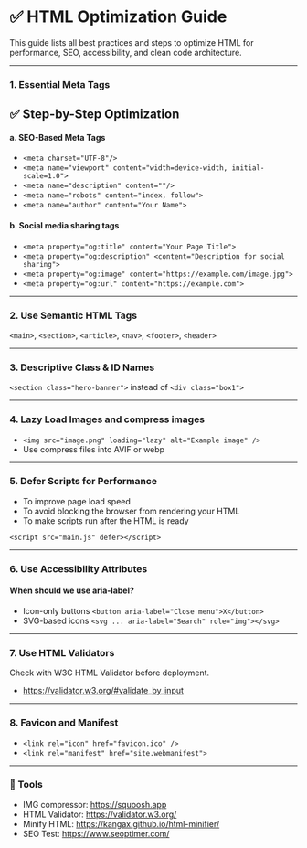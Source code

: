 # ✅ HTML Optimization Guide

This guide lists all best practices and steps to optimize HTML for performance, SEO, accessibility, and clean code architecture.

---

### 1. Essential Meta Tags
## ✅ Step-by-Step Optimization

#### a. SEO-Based Meta Tags
- `<meta charset="UTF-8"/>`
- `<meta name="viewport" content="width=device-width, initial-scale=1.0">`
- `<meta name="description" content=""/>`
- `<meta name="robots" content="index, follow">`
- `<meta name="author" content="Your Name">`

#### b. Social media sharing tags

- `<meta property="og:title" content="Your Page Title">`
- `<meta property="og:description" <content="Description for social sharing">`
- `<meta property="og:image" content="https://example.com/image.jpg">`
- `<meta property="og:url" content="https://example.com">`

---

### 2. Use Semantic HTML Tags

`<main>`, `<section>`, `<article>`, `<nav>`, `<footer>`, `<header>`

---

### 3. Descriptive Class & ID Names

`<section class="hero-banner">` instead of `<div class="box1">`

---

### 4. Lazy Load Images and compress images

- `<img src="image.png" loading="lazy" alt="Example image" />`
- Use compress files into AVIF or webp

---

### 5. Defer Scripts for Performance

- To improve page load speed
- To avoid blocking the browser from rendering your HTML
- To make scripts run after the HTML is ready
  
`<script src="main.js" defer></script>`

---

### 6. Use Accessibility Attributes

#### When should we use aria-label?
- Icon-only buttons	`<button aria-label="Close menu">X</button>`
- SVG-based icons	`<svg ... aria-label="Search" role="img"></svg>`
  
---

### 7. Use HTML Validators

Check with W3C HTML Validator before deployment.
- https://validator.w3.org/#validate_by_input

---

### 8. Favicon and Manifest

- `<link rel="icon" href="favicon.ico" />`
- `<link rel="manifest" href="site.webmanifest">`

---

### 📘 Tools

- IMG compressor: https://squoosh.app
- HTML Validator: https://validator.w3.org/
- Minify HTML: https://kangax.github.io/html-minifier/
- SEO Test: https://www.seoptimer.com/
